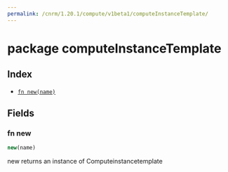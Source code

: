 ```yaml
---
permalink: /cnrm/1.20.1/compute/v1beta1/computeInstanceTemplate/
---
```


# package computeInstanceTemplate



## Index

* [`fn new(name)`](#fn-new)

## Fields

### fn new

```ts
new(name)
```

new returns an instance of Computeinstancetemplate